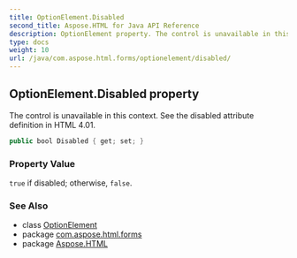 ```yaml
---
title: OptionElement.Disabled
second_title: Aspose.HTML for Java API Reference
description: OptionElement property. The control is unavailable in this context. See the disabled attribute definition in HTML 4.01
type: docs
weight: 10
url: /java/com.aspose.html.forms/optionelement/disabled/
---
```

## OptionElement.Disabled property

The control is unavailable in this context. See the disabled attribute definition in HTML 4.01.

```java
public bool Disabled { get; set; }
```

### Property Value

`true` if disabled; otherwise, `false`.

### See Also

* class [OptionElement](../)
* package [com.aspose.html.forms](../../optionelement/)
* package [Aspose.HTML](../../../)
